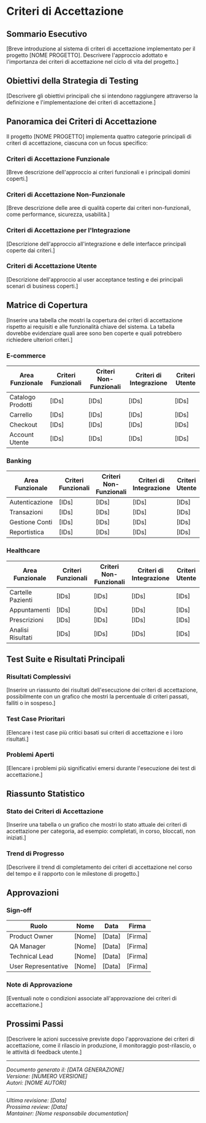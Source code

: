 # Criteri di Accettazione

## Sommario Esecutivo

[Breve introduzione al sistema di criteri di accettazione implementato per il progetto [NOME PROGETTO]. Descrivere l'approccio adottato e l'importanza dei criteri di accettazione nel ciclo di vita del progetto.]

## Obiettivi della Strategia di Testing

[Descrivere gli obiettivi principali che si intendono raggiungere attraverso la definizione e l'implementazione dei criteri di accettazione.]

## Panoramica dei Criteri di Accettazione

Il progetto [NOME PROGETTO] implementa quattro categorie principali di criteri di accettazione, ciascuna con un focus specifico:

### Criteri di Accettazione Funzionale

[Breve descrizione dell'approccio ai criteri funzionali e i principali domini coperti.]

### Criteri di Accettazione Non-Funzionale

[Breve descrizione delle aree di qualità coperte dai criteri non-funzionali, come performance, sicurezza, usabilità.]

### Criteri di Accettazione per l'Integrazione

[Descrizione dell'approccio all'integrazione e delle interfacce principali coperte dai criteri.]

### Criteri di Accettazione Utente

[Descrizione dell'approccio al user acceptance testing e dei principali scenari di business coperti.]

## Matrice di Copertura

[Inserire una tabella che mostri la copertura dei criteri di accettazione rispetto ai requisiti e alle funzionalità chiave del sistema. La tabella dovrebbe evidenziare quali aree sono ben coperte e quali potrebbero richiedere ulteriori criteri.]

### E-commerce
| Area Funzionale | Criteri Funzionali | Criteri Non-Funzionali | Criteri di Integrazione | Criteri Utente |
|----------------|-------------------|----------------------|----------------------|---------------|
| Catalogo Prodotti | [IDs] | [IDs] | [IDs] | [IDs] |
| Carrello | [IDs] | [IDs] | [IDs] | [IDs] |
| Checkout | [IDs] | [IDs] | [IDs] | [IDs] |
| Account Utente | [IDs] | [IDs] | [IDs] | [IDs] |

### Banking
| Area Funzionale | Criteri Funzionali | Criteri Non-Funzionali | Criteri di Integrazione | Criteri Utente |
|----------------|-------------------|----------------------|----------------------|---------------|
| Autenticazione | [IDs] | [IDs] | [IDs] | [IDs] |
| Transazioni | [IDs] | [IDs] | [IDs] | [IDs] |
| Gestione Conti | [IDs] | [IDs] | [IDs] | [IDs] |
| Reportistica | [IDs] | [IDs] | [IDs] | [IDs] |

### Healthcare
| Area Funzionale | Criteri Funzionali | Criteri Non-Funzionali | Criteri di Integrazione | Criteri Utente |
|----------------|-------------------|----------------------|----------------------|---------------|
| Cartelle Pazienti | [IDs] | [IDs] | [IDs] | [IDs] |
| Appuntamenti | [IDs] | [IDs] | [IDs] | [IDs] |
| Prescrizioni | [IDs] | [IDs] | [IDs] | [IDs] |
| Analisi Risultati | [IDs] | [IDs] | [IDs] | [IDs] |

## Test Suite e Risultati Principali

### Risultati Complessivi

[Inserire un riassunto dei risultati dell'esecuzione dei criteri di accettazione, possibilmente con un grafico che mostri la percentuale di criteri passati, falliti o in sospeso.]

### Test Case Prioritari

[Elencare i test case più critici basati sui criteri di accettazione e i loro risultati.]

### Problemi Aperti

[Elencare i problemi più significativi emersi durante l'esecuzione dei test di accettazione.]

## Riassunto Statistico

### Stato dei Criteri di Accettazione

[Inserire una tabella o un grafico che mostri lo stato attuale dei criteri di accettazione per categoria, ad esempio: completati, in corso, bloccati, non iniziati.]

### Trend di Progresso

[Descrivere il trend di completamento dei criteri di accettazione nel corso del tempo e il rapporto con le milestone di progetto.]

## Approvazioni

### Sign-off

| Ruolo | Nome | Data | Firma |
|------|------|------|------|
| Product Owner | [Nome] | [Data] | [Firma] |
| QA Manager | [Nome] | [Data] | [Firma] |
| Technical Lead | [Nome] | [Data] | [Firma] |
| User Representative | [Nome] | [Data] | [Firma] |

### Note di Approvazione

[Eventuali note o condizioni associate all'approvazione dei criteri di accettazione.]

## Prossimi Passi

[Descrivere le azioni successive previste dopo l'approvazione dei criteri di accettazione, come il rilascio in produzione, il monitoraggio post-rilascio, o le attività di feedback utente.]

---

*Documento generato il: [DATA GENERAZIONE]*  
*Versione: [NUMERO VERSIONE]*  
*Autori: [NOME AUTORI]*

---

*Ultima revisione: [Data]*  
*Prossima review: [Data]*  
*Mantainer: [Nome responsabile documentation]*

